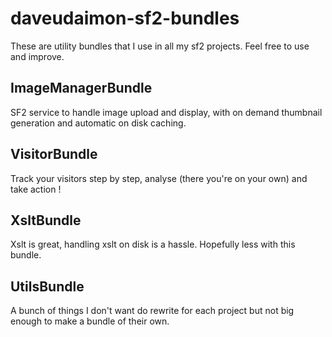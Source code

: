 daveudaimon-sf2-bundles
=======================

These are utility bundles that I use in all my sf2 projects. Feel free to use and improve.

ImageManagerBundle
------------------

SF2 service to handle image upload and display, with on demand thumbnail generation and automatic on disk caching.

VisitorBundle
-------------

Track your visitors step by step, analyse (there you're on your own) and take action !

XsltBundle
----------

Xslt is great, handling xslt on disk is a hassle. Hopefully less with this bundle.

UtilsBundle
-----------

A bunch of things I don't want do rewrite for each project but not big enough to make a bundle of their own.
